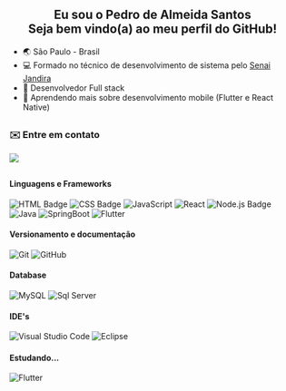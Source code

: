 <h2 align="center">Eu sou o Pedro de Almeida Santos <br> Seja bem vindo(a) ao meu perfil do GitHub!</h2>

- 🌏 São Paulo - Brasil
- 💻 Formado no técnico de desenvolvimento de sistema pelo [Senai Jandira](https://jandira.sp.senai.br/)
- 💪 Desenvolvedor Full stack
- 🌱   Aprendendo mais sobre desenvolvimento mobile (Flutter e React Native)
##
### ✉️ Entre em contato ###
<a href="https://www.linkedin.com/in/pedro-almeida-santos-6a4569196/" target="_blank"><img src="https://img.shields.io/badge/-LinkedIn-%230077B5?style=for-the-badge&logo=linkedin&logoColor=white"></a> 
##

#### Linguagens e Frameworks ####
![HTML Badge](https://img.shields.io/badge/-HTML-E34F26?style=for-the-badge&logo=html5&logoColor=white)
![CSS Badge](https://img.shields.io/badge/-CSS-1572B6?style=for-the-badge&logo=css3&logoColor=white)
![JavaScript](https://img.shields.io/badge/JavaScript-F7DF1E?style=for-the-badge&logo=javascript&logoColor=black)
![React](https://img.shields.io/badge/react-%2320232a.svg?style=for-the-badge&logo=react&logoColor=%2361DAFB)
![Node.js Badge](https://img.shields.io/badge/-Node.js-green?style=for-the-badge&logo=node.js&logoColor=black)
![Java](https://img.shields.io/badge/Java-ED8B00?style=for-the-badge&logo=java&logoColor=white)
![SpringBoot](https://img.shields.io/badge/Spring-6DB33F?style=for-the-badge&logo=spring&logoColor=white)
![Flutter](https://img.shields.io/badge/Flutter-02569B?style=for-the-badge&logo=flutter&logoColor=white)

#### Versionamento e documentação ####
![Git](https://img.shields.io/badge/Git-F05032?style=for-the-badge&logo=git&logoColor=white)
![GitHub](https://img.shields.io/badge/GitHub-100000?style=for-the-badge&logo=github&logoColor=white)

#### Database ####
![MySQL](https://img.shields.io/badge/MySQL-00000F?style=for-the-badge&logo=mysql&logoColor=white)
![Sql Server](https://img.shields.io/badge/SqlServer-003B57?style=for-the-badge&logo=microsoft-sql-server&logoColor=white)

#### IDE's ####

![Visual Studio Code](https://img.shields.io/badge/Visual_Studio_Code-0078D4?style=for-the-badge&logo=visual%20studio%20code&logoColor=white)
![Eclipse](https://img.shields.io/badge/Eclipse-2C2255?style=for-the-badge&logo=eclipse&logoColor=white)

<h4 align="left">Estudando...<img width="15px" src="https://emojipedia-us.s3.amazonaws.com/source/microsoft-teams/337/hourglass-done_231b.png"/></h2>

![Flutter](https://img.shields.io/badge/Flutter-02569B?style=for-the-badge&logo=flutter&logoColor=white)
##

<!--
**PedroDeAlmeidaSantos/PedroDeAlmeidaSantos** is a ✨ _special_ ✨ repository because its `README.md` (this file) appears on your GitHub profile.

Here are some ideas to get you started:

- 🔭 I’m currently working on ...
- 🌱 I’m currently learning ...
- 👯 I’m looking to collaborate on ...
- 🤔 I’m looking for help with ...
- 💬 Ask me about ...
- 📫 How to reach me: ...
- 😄 Pronouns: ...
- ⚡ Fun fact: ...
-->
